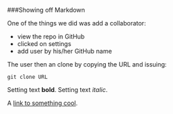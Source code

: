 ###Showing off Markdown

One of the things we did was add a collaborator:
* view the repo in GitHub
* clicked on settings
* add user by his/her GitHub name

The user then an clone by copying the URL
and issuing:
```
git clone URL
```

Setting text **bold**.
Setting text *italic*. 

A [link to something cool](http://patrickshelby.github.io).

